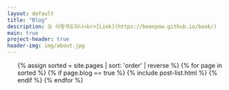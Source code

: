 ```yaml
---
layout: default
title: "Blog"
description: 오 이렇게도되나<br>[Link](https://beenpow.github.io/book/)
main: true
project-header: true
header-img: img/about.jpg
---
```


<ul class="catalogue">
{% assign sorted = site.pages | sort: 'order' | reverse %}
{% for page in sorted %}
{% if page.blog == true %}
{% include post-list.html %}
{% endif %}
{% endfor %}
</ul>
